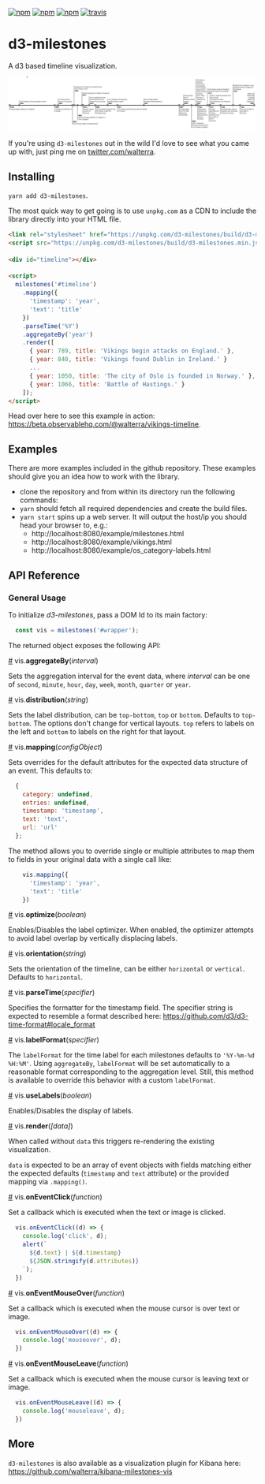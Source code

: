 [![npm](https://img.shields.io/npm/v/d3-milestones.svg?maxAge=2592000)](https://www.npmjs.com/package/d3-milestones)
[![npm](https://img.shields.io/npm/l/d3-milestones.svg?maxAge=2592000)](https://www.npmjs.com/package/d3-milestones)
[![npm](https://img.shields.io/npm/dt/d3-milestones.svg?maxAge=2592000)](https://www.npmjs.com/package/d3-milestones)
[![travis](https://app.travis-ci.com/walterra/d3-milestones.svg?branch=main)](https://app.travis-ci.com/walterra/d3-milestones)

# d3-milestones

A d3 based timeline visualization.

![The Viking Timeline](src/stories/assets/vikings.png)

If you're using `d3-milestones` out in the wild I'd love to see what you came up with, just ping me on [twitter.com/walterra](https://www.twitter.com/walterra).

## Installing

`yarn add d3-milestones`.

The most quick way to get going is to use `unpkg.com` as a CDN to include the library directly into your HTML file.

```html
<link rel="stylesheet" href="https://unpkg.com/d3-milestones/build/d3-milestones.css">
<script src="https://unpkg.com/d3-milestones/build/d3-milestones.min.js"></script>

<div id="timeline"></div>

<script>
  milestones('#timeline')
    .mapping({
      'timestamp': 'year',
      'text': 'title'
    })
    .parseTime('%Y')
    .aggregateBy('year')
    .render([
      { year: 789, title: 'Vikings begin attacks on England.' },
      { year: 840, title: 'Vikings found Dublin in Ireland.' }
      ...
      { year: 1050, title: 'The city of Oslo is founded in Norway.' },
      { year: 1066, title: 'Battle of Hastings.' }
    ]);
</script>
```

Head over here to see this example in action: https://beta.observablehq.com/@walterra/vikings-timeline.

## Examples

There are more examples included in the github repository. These examples should give you an idea how to work with the library.

- clone the repository and from within its directory run the following commands:
- `yarn` should fetch all required dependencies and create the build files.
- `yarn start` spins up a web server. It will output the host/ip you should head your browser to, e.g.:
  - http://localhost:8080/example/milestones.html
  - http://localhost:8080/example/vikings.html
  - http://localhost:8080/example/os_category-labels.html

## API Reference

### General Usage

To initialize *d3-milestones*, pass a DOM Id to its main factory:

```javascript
  const vis = milestones('#wrapper');
```

The returned object exposes the following API:

<a name="aggregateBy" href="#aggregateBy">#</a> vis.<b>aggregateBy</b>(<i>interval</i>)

Sets the aggregation interval for the event data, where *interval* can be one of `second`, `minute`, `hour`, `day`, `week`, `month`, `quarter` or `year`.

<a name="distribution" href="#distribution">#</a> vis.<b>distribution</b>(<i>string</i>)

Sets the label distribution, can be `top-bottom`, `top` or `bottom`. Defaults to `top-bottom`. The options don't change for vertical layouts. `top` refers to labels on the left and `bottom` to labels on the right for that layout.

<a name="mapping" href="#mapping">#</a> vis.<b>mapping</b>(<i>configObject</i>)

Sets overrides for the default attributes for the expected data structure of an event. This defaults to:

```js
  {
    category: undefined,
    entries: undefined,
    timestamp: 'timestamp',
    text: 'text',
    url: 'url'
  };
```

The method allows you to override single or multiple attributes to map them to fields in your original data with a single call like:

```js
    vis.mapping({
      'timestamp': 'year',
      'text': 'title'
    })
```

<a name="optimize" href="#optimize">#</a> vis.<b>optimize</b>(<i>boolean</i>)

Enables/Disables the label optimizer. When enabled, the optimizer attempts to avoid label overlap by vertically displacing labels.

<a name="orientation" href="#orientation">#</a> vis.<b>orientation</b>(<i>string</i>)

Sets the orientation of the timeline, can be either `horizontal` or `vertical`. Defaults to `horizontal`.

<a name="parseTime" href="#parseTime">#</a> vis.<b>parseTime</b>(<i>specifier</i>)

Specifies the formatter for the timestamp field. The specifier string is expected to resemble a format described here: https://github.com/d3/d3-time-format#locale_format

<a name="labelFormat" href="#labelFormat">#</a> vis.<b>labelFormat</b>(<i>specifier</i>)

The `labelFormat` for the time label for each milestones defaults to `'%Y-%m-%d %H:%M'`. Using `aggregateBy`, `labelFormat` will be set automatically to a reasonable format corresponding to the aggregation level. Still, this method is available to override this behavior with a custom `labelFormat`.

<a name="useLabels" href="#useLabels">#</a> vis.<b>useLabels</b>(<i>boolean</i>)

Enables/Disables the display of labels.

<a name="render" href="#render">#</a> vis.<b>render</b>(<i>[data]</i>)

When called without `data` this triggers re-rendering the existing visualization.

`data` is expected to be an array of event objects with fields matching either the expected defaults (`timestamp` and `text` attribute) or the provided mapping via `.mapping()`.

<a name="onEventClick" href="#onEventClick">#</a> vis.<b>onEventClick</b>(<i>function</i>)

Set a callback which is executed when the text or image is clicked.

```js
  vis.onEventClick((d) => {
    console.log('click', d);
    alert(`
      ${d.text} | ${d.timestamp}
      ${JSON.stringify(d.attributes)}
    `);
  })
```

<a name="onEventMouseOver" href="#onEventMouseOver">#</a> vis.<b>onEventMouseOver</b>(<i>function</i>)

Set a callback which is executed when the mouse cursor is over text or image.

```js
  vis.onEventMouseOver((d) => {
    console.log('mouseover', d);
  })
```

<a name="onEventMouseLeave" href="#onEventMouseLeave">#</a> vis.<b>onEventMouseLeave</b>(<i>function</i>)

Set a callback which is executed when the mouse cursor is leaving text or image.

```js
  vis.onEventMouseLeave((d) => {
    console.log('mouseleave', d);
  })
```


## More

`d3-milestones` is also available as a visualization plugin for Kibana here: https://github.com/walterra/kibana-milestones-vis
